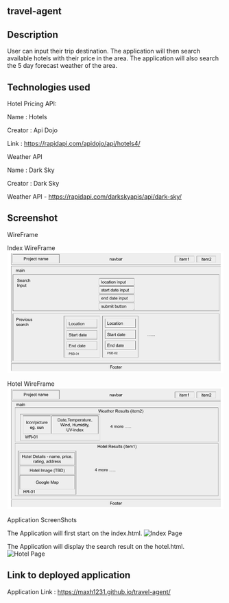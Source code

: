 ## travel-agent

## Description 

User can input their trip destination. The application will then search available hotels with their price in the area.
The application will also search the 5 day forecast weather of the area.

## Technologies used 

Hotel Pricing API:

Name : Hotels

Creator : Api Dojo

Link : https://rapidapi.com/apidojo/api/hotels4/

Weather API

Name : Dark Sky

Creator : Dark Sky

Weather API - https://rapidapi.com/darkskyapis/api/dark-sky/

## Screenshot

WireFrame

Index WireFrame
![Index WireFrame](screenshots/Indexwireframe.png "Index WireFrame")

Hotel WireFrame
![Hotel WireFrame](screenshots/Hotelwireframe.png "Hotel WireFrame")

Application ScreenShots

The Application will first start on the index.html.
![Index Page](screenshots/Index.PNG "User Start at the Index Page")

The Application will display the search result on the hotel.html.
![Hotel Page](screenshots/Hotel.PNG "Result show on the Hotel Page")

## Link to deployed application

Application Link : https://maxh1231.github.io/travel-agent/
